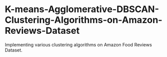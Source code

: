 # K-means-Agglomerative-DBSCAN-Clustering-Algorithms-on-Amazon-Reviews-Dataset
Implementing various clustering algorithms on Amazon Food Reviews Dataset.
